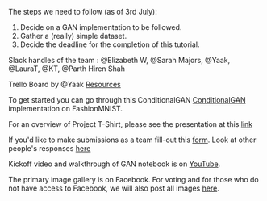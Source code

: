 The steps we need to follow (as of 3rd July):
<ol>
  <li>Decide on a GAN implementation to be followed.</li>
  <li>Gather a (really) simple dataset.</li>
  <li>Decide the deadline for the completion of this tutorial.</li>
</ol>

Slack handles of the team : \@Elizabeth W, \@Sarah Majors, \@Yaak, \@LauraT, \@KT, \@Parth Hiren Shah

Trello Board by \@Yaak
<a href = https://trello.com/b/ljgxuVOu/gan-t-shirt-contest> Resources</a>

To get started you can go through this ConditionalGAN <a href = https://www.kaggle.com/arturlacerda/pytorch-conditional-gan#Results>ConditionalGAN</a> implementation on FashionMNIST.

For an overview of Project T-Shirt, please see the presentation at this <a href = "https://docs.google.com/presentation/d/e/2PACX-1vTeTk9RY-lxd0nCisf_G1oDyvBBgrZQHre1Jg2igk0QUd6oiWf4AAdldQWL4ubsLA/pub?start=false&loop=false&delayms=3000&slide=id.p1">link</a>

If you'd like to make submissions as a team fill-out this <a href = https://forms.gle/aXAwmK4zi8xQGNep9>form</a>. Look at other people's responses <a href="https://docs.google.com/spreadsheets/d/1amGQbW_GNerEOENz-xRm0sHshj8_TVL59sgP6tTzGd8/edit#gid=759883525">here</a>
 
Kickoff video and walkthrough of GAN notebook is on <a href="https://www.youtube.com/watch?v=8_vhbNpyIk4&t=1s">YouTube</a>.

The primary image gallery is on Facebook. For voting and for those who do not have access to Facebook, we will also post all images <a href="https://ewotawa.github.io/spaic_tshirt_gallery/">here</a>.
